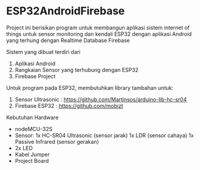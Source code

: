 # ESP32AndroidFirebase
Project ini berisikan program untuk membangun aplikasi sistem internet of things untuk sensor monitoring dan kendali ESP32 dengan aplikasi Android yang terhung dengan Realtime Database Firebase 

Sistem yang dibuat terdiri dari
1. Aplikasi Android
2. Rangkaian Sensor yang terhubung dengan ESP32
3. Firebase Project

Untuk program pada ESP32, membutuhkan library tambahan untuk:
1. Sensor Ultrasonic : https://github.com/Martinsos/arduino-lib-hc-sr04
2. Firebase ESP32 : https://github.com/mobizt

Kebutuhan Hardware
- nodeMCU-32S
- Sensor: 
    1x HC-SR04 Ultrasonic (sensor jarak)
    1x LDR (sensor cahaya)
    1x Passive Infrared (sensor gerakan)
- 2x LED
- Kabel Jumper
- Project Board
